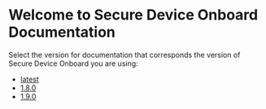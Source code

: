 # Welcome to Secure Device Onboard Documentation

Select the version for documentation that corresponds the version of Secure Device Onboard you are using:

* [latest](https://secure-device-onboard.github.io/docs/latest)
* [1.8.0](https://secure-device-onboard.github.io/docs/1.8.0)
* [1.9.0](https://secure-device-onboard.github.io/docs/1.9.0)
